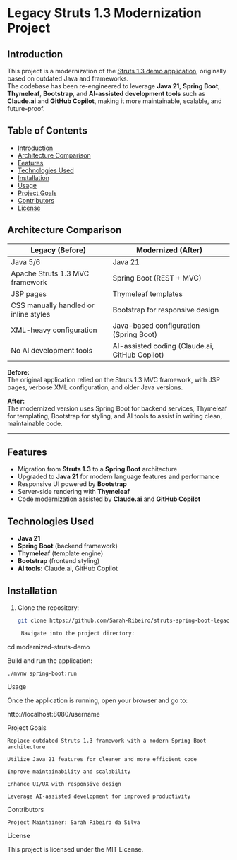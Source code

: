 # Legacy Struts 1.3 Modernization Project

## Introduction
This project is a modernization of the [Struts 1.3 demo application](https://github.com/ShradhaPandey/Struts-1.3-demo-project), originally based on outdated Java and frameworks.  
The codebase has been re-engineered to leverage **Java 21**, **Spring Boot**, **Thymeleaf**, **Bootstrap**, and **AI-assisted development tools** such as **Claude.ai** and **GitHub Copilot**, making it more maintainable, scalable, and future-proof.

## Table of Contents
- [Introduction](#introduction)  
- [Architecture Comparison](#architecture-comparison)  
- [Features](#features)  
- [Technologies Used](#technologies-used)  
- [Installation](#installation)  
- [Usage](#usage)  
- [Project Goals](#project-goals)  
- [Contributors](#contributors)  
- [License](#license)  

## Architecture Comparison

| **Legacy (Before)**                      | **Modernized (After)**                    |
|-------------------------------------------|--------------------------------------------|
| Java 5/6                                   | Java 21                                    |
| Apache Struts 1.3 MVC framework            | Spring Boot (REST + MVC)                   |
| JSP pages                                  | Thymeleaf templates                        |
| CSS manually handled or inline styles      | Bootstrap for responsive design            |
| XML-heavy configuration                    | Java-based configuration (Spring Boot)     |
| No AI development tools                    | AI-assisted coding (Claude.ai, GitHub Copilot) |

**Before:**  
The original application relied on the Struts 1.3 MVC framework, with JSP pages, verbose XML configuration, and older Java versions.  

**After:**  
The modernized version uses Spring Boot for backend services, Thymeleaf for templating, Bootstrap for styling, and AI tools to assist in writing clean, maintainable code.

---

## Features
- Migration from **Struts 1.3** to a **Spring Boot** architecture  
- Upgraded to **Java 21** for modern language features and performance  
- Responsive UI powered by **Bootstrap**  
- Server-side rendering with **Thymeleaf**  
- Code modernization assisted by **Claude.ai** and **GitHub Copilot**  

## Technologies Used
- **Java 21**  
- **Spring Boot** (backend framework)  
- **Thymeleaf** (template engine)  
- **Bootstrap** (frontend styling)  
- **AI tools:** Claude.ai, GitHub Copilot  

## Installation
1. Clone the repository:  
   ```bash
   git clone https://github.com/Sarah-Ribeiro/struts-spring-boot-legacy-code.git

    Navigate into the project directory:

cd modernized-struts-demo

Build and run the application:

    ./mvnw spring-boot:run

Usage

Once the application is running, open your browser and go to:

http://localhost:8080/username

Project Goals

    Replace outdated Struts 1.3 framework with a modern Spring Boot architecture

    Utilize Java 21 features for cleaner and more efficient code

    Improve maintainability and scalability

    Enhance UI/UX with responsive design

    Leverage AI-assisted development for improved productivity

Contributors

    Project Maintainer: Sarah Ribeiro da Silva

License

This project is licensed under the MIT License.
